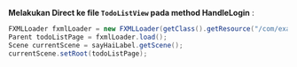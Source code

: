 **Melakukan Direct ke file `TodoListView` pada method HandleLogin** :

```java
FXMLLoader fxmlLoader = new FXMLLoader(getClass().getResource("/com/example/demo/TodoListView.fxml"));  
Parent todoListPage = fxmlLoader.load();  
Scene currentScene = sayHaiLabel.getScene();  
currentScene.setRoot(todoListPage);
```